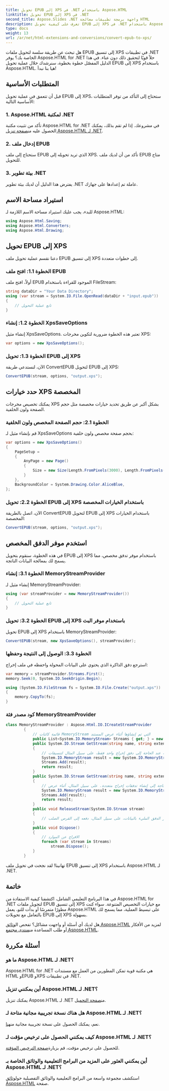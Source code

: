 ```yaml
---
title: تحويل EPUB إلى XPS في .NET باستخدام Aspose.HTML
linktitle: تحويل EPUB إلى XPS في .NET
second_title: Aspose.Slides .NET واجهة برمجة تطبيقات معالجة HTML
description: تعرف على كيفية تحويل EPUB إلى XPS في .NET باستخدام Aspose.HTML لـ .NET. اتبع دليلنا خطوة بخطوة لإجراء تحويلات سهلة.
type: docs
weight: 13
url: /ar/net/html-extensions-and-conversions/convert-epub-to-xps/
---
```


هل تبحث عن طريقة سلسة لتحويل ملفات EPUB إلى تنسيق XPS في تطبيقات .NET الخاصة بك؟ يوفر Aspose.HTML for .NET حلاً قويًا لتحقيق ذلك دون عناء. في هذا الدليل المفصّل خطوة بخطوة، سنرشدك خلال عملية تحويل EPUB إلى XPS باستخدام Aspose.HTML. هيا بنا نبدأ!

## المتطلبات الأساسية

قبل أن تتعمق في عملية تحويل EPUB إلى XPS، ستحتاج إلى التأكد من توفر المتطلبات الأساسية التالية:

### 1. Aspose.HTML لمكتبة .NET

 تأكد من تثبيت مكتبة Aspose.HTML for .NET في مشروعك. إذا لم تقم بذلك، يمكنك الحصول عليه من[صفحة تنزيل Aspose.HTML لـ .NET](https://releases.aspose.com/html/net/).

### 2. إدخال ملف EPUB

ستحتاج إلى ملف EPUB الذي تريد تحويله إلى XPS. تأكد من أن لديك ملف EPUB متاح للتحويل.

### 3. بيئة تطوير .NET

يفترض هذا الدليل أن لديك بيئة تطوير .NET عاملة تم إعدادها على جهازك.

## استيراد مساحة الاسم

للبدء، يجب عليك استيراد مساحة الاسم اللازمة لـ Aspose.HTML:

```csharp
using Aspose.Html.Saving;
using Aspose.Html.Converters;
using Aspose.Html.Drawing;
```

## تحويل EPUB إلى XPS

دعنا نقسم عملية تحويل ملف EPUB إلى تنسيق XPS إلى خطوات متعددة.

### الخطوة 1.1: افتح ملف EPUB

أولاً، افتح ملف EPUB الموجود للقراءة باستخدام FileStream:

```csharp
string dataDir = "Your Data Directory";
using (var stream = System.IO.File.OpenRead(dataDir + "input.epub"))
{
    // تابع عملية التحويل
}
```

### الخطوة 1.2: إنشاء XpsSaveOptions

إنشاء مثيل XpsSaveOptions. تعتبر هذه الخطوة ضرورية لتكوين مخرجات XPS:

```csharp
var options = new XpsSaveOptions();
```

### الخطوة 1.3: تحويل EPUB إلى XPS

الآن، لنستدعي طريقة ConvertEPUB لتحويل EPUB إلى XPS:

```csharp
ConvertEPUB(stream, options, "output.xps");
```

## حدد خيارات XPS المخصصة

يمكنك تخصيص مخرجات XPS بشكل أكبر عن طريق تحديد خيارات مخصصة مثل حجم الصفحة ولون الخلفية.

### الخطوة 2.1: حجم الصفحة المخصص ولون الخلفية

قم بإنشاء مثيل لـ XpsSaveOptions بحجم صفحة مخصص ولون خلفية:

```csharp
var options = new XpsSaveOptions()
{
    PageSetup =
    {
        AnyPage = new Page()
        {
            Size = new Size(Length.FromPixels(3000), Length.FromPixels(1000))
        }
    },
    BackgroundColor = System.Drawing.Color.AliceBlue,
};
```

### الخطوة 2.2: تحويل EPUB إلى XPS باستخدام الخيارات المخصصة

الآن، اتصل بالطريقة ConvertEPUB لتحويل EPUB إلى XPS باستخدام الخيارات المخصصة:

```csharp
ConvertEPUB(stream, options, "output.xps");
```

## استخدم موفر الدفق المخصص

في هذه الخطوة، سنقوم بتحويل EPUB إلى XPS باستخدام موفر تدفق مخصص، مما يسمح لك بمعالجة البيانات الناتجة.

### الخطوة 3.1: إنشاء MemoryStreamProvider

إنشاء مثيل لـ MemoryStreamProvider:

```csharp
using (var streamProvider = new MemoryStreamProvider())
{
    // تابع عملية التحويل
}
```

### الخطوة 3.2: تحويل EPUB إلى XPS باستخدام موفر البث

تحويل EPUB إلى XPS باستخدام MemoryStreamProvider:

```csharp
ConvertEPUB(stream, new XpsSaveOptions(), streamProvider);
```

### الخطوة 3.3: الوصول إلى النتيجة وحفظها

استرجع دفق الذاكرة الذي يحتوي على البيانات المحولة واحفظه في ملف إخراج:

```csharp
var memory = streamProvider.Streams.First();
memory.Seek(0, System.IO.SeekOrigin.Begin);

using (System.IO.FileStream fs = System.IO.File.Create("output.xps"))
{
    memory.CopyTo(fs);
}
```

### كود مصدر فئة MemoryStreamProvider

```csharp
class MemoryStreamProvider : Aspose.Html.IO.ICreateStreamProvider
        {
            // قائمة كائنات MemoryStream التي تم إنشاؤها أثناء عرض المستند
            public List<System.IO.MemoryStream> Streams { get; } = new List<System.IO.MemoryStream>();
            public System.IO.Stream GetStream(string name, string extension)
            {
                // يتم استدعاء هذه الطريقة عند الحاجة إلى دفق إخراج واحد فقط، على سبيل المثال لتنسيقات XPS أو PDF أو TIFF.
                System.IO.MemoryStream result = new System.IO.MemoryStream();
                Streams.Add(result);
                return result;
            }
            public System.IO.Stream GetStream(string name, string extension, int page)
            {
                // يتم استدعاء هذه الطريقة عند الحاجة إلى إنشاء تدفقات إخراج متعددة. على سبيل المثال، أثناء عرض HTML لقائمة ملفات الصور (JPG، PNG، وما إلى ذلك)
                System.IO.MemoryStream result = new System.IO.MemoryStream();
                Streams.Add(result);
                return result;
            }
            public void ReleaseStream(System.IO.Stream stream)
            {
                // هنا يمكنك تحرير الدفق المليء بالبيانات، على سبيل المثال، دفعه إلى القرص الصلب
            }
            public void Dispose()
            {
                // الافراج عن الموارد
                foreach (var stream in Streams)
                    stream.Dispose();
            }
        }
```
تهانينا! لقد نجحت في تحويل ملف EPUB إلى تنسيق XPS باستخدام Aspose.HTML لـ .NET.

## خاتمة

في هذا البرنامج التعليمي الشامل، اكتشفنا كيفية الاستفادة من Aspose.HTML for .NET لتحويل ملفات EPUB إلى تنسيق XPS مع خيارات التخصيص المتنوعة. سواء كنت مطورًا متمرسًا أو بدأت للتو، يعمل Aspose.HTML على تبسيط العملية، مما يسمح لك بالتعامل مع تحويلات EPUB إلى XPS بسهولة.

 هل لديك أي أسئلة أو واجهت مشاكل؟ تفحص ال[وثائق Aspose.HTML](https://reference.aspose.com/html/net/) لمزيد من الأفكار أو طلب المساعدة من[منتدى مجتمع Aspose.HTML](https://forum.aspose.com/).

## أسئلة مكررة

### ما هو Aspose.HTML لـ .NET؟
Aspose.HTML for .NET هي مكتبة قوية تمكن المطورين من العمل مع مستندات HTML وEPUB وXPS في تطبيقات .NET.

### أين يمكنني تنزيل Aspose.HTML لـ .NET؟
 يمكنك تنزيل Aspose.HTML لـ .NET من[صفحة التحميل](https://releases.aspose.com/html/net/).

### هل هناك نسخة تجريبية مجانية متاحة لـ Aspose.HTML لـ .NET؟
 نعم، يمكنك الحصول على نسخة تجريبية مجانية من[هنا](https://releases.aspose.com/).

### كيف يمكنني الحصول على ترخيص مؤقت لـ Aspose.HTML لـ .NET؟
 للحصول على ترخيص مؤقت، قم بزيارة[صفحة الترخيص المؤقتة](https://purchase.aspose.com/temporary-license/).

### أين يمكنني العثور على المزيد من البرامج التعليمية والوثائق الخاصة بـ Aspose.HTML لـ .NET؟
استكشف مجموعة واسعة من البرامج التعليمية والوثائق التفصيلية حول[وثائق Aspose.HTML](https://reference.aspose.com/html/net/) صفحة.